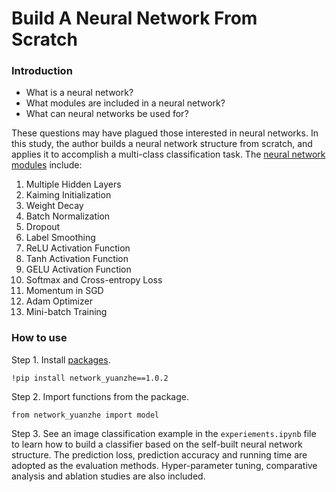 # Build A Neural Network From Scratch

### Introduction

- What is a neural network?
- What modules are included in a neural network?
- What can neural networks be used for?

These questions may have plagued those interested in neural networks. 
In this study, the author builds a neural network structure from scratch, and applies it to accomplish a multi-class classification task. 
The [neural network modules](https://github.com/Yuanzhe-Jia/Build-A-Neural-Network/blob/main/method.md) include: 

1. Multiple Hidden Layers
2. Kaiming Initialization
3. Weight Decay
4. Batch Normalization
5. Dropout
6. Label Smoothing
7. ReLU Activation Function
8. Tanh Activation Function
9. GELU Activation Function
10. Softmax and Cross-entropy Loss
11. Momentum in SGD
12. Adam Optimizer
13. Mini-batch Training


### How to use

Step 1. 
Install [packages](https://pypi.org/project/network-yuanzhe/).
```
!pip install network_yuanzhe==1.0.2
```

Step 2. 
Import functions from the package.
```
from network_yuanzhe import model
```

Step 3. 
See an image classification example in the `experiements.ipynb` file to learn how to build a classifier based on the self-built neural network structure. 
The prediction loss, prediction accuracy and running time are adopted as the evaluation methods. 
Hyper-parameter tuning, comparative analysis and ablation studies are also included.
